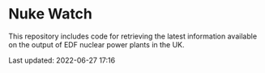 # Nuke Watch

This repository includes code for retrieving the latest information available on the output of EDF nuclear power plants in the UK.

Last updated: 2022-06-27 17:16